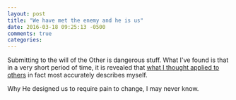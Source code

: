 ```yaml
---
layout: post
title: "We have met the enemy and he is us"
date: 2016-03-18 09:25:13 -0500
comments: true
categories: 
---
```


Submitting to the will of the Other is dangerous stuff. What I've found is that in a very short period of time, it is revealed that [what I thought applied to others](/2005/07/11/i-hope-theres-grace-in-this-town/) in fact most accurately describes myself. 

Why He designed us to require pain to change, I may never know.
